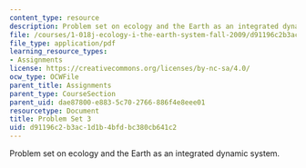 ```yaml
---
content_type: resource
description: Problem set on ecology and the Earth as an integrated dynamic system.
file: /courses/1-018j-ecology-i-the-earth-system-fall-2009/d91196c2b3ac1d1b4bfdbc380cb641c2_MIT1_018JF09_hw3.pdf
file_type: application/pdf
learning_resource_types:
- Assignments
license: https://creativecommons.org/licenses/by-nc-sa/4.0/
ocw_type: OCWFile
parent_title: Assignments
parent_type: CourseSection
parent_uid: dae87800-e883-5c70-2766-886f4e8eee01
resourcetype: Document
title: Problem Set 3
uid: d91196c2-b3ac-1d1b-4bfd-bc380cb641c2
---
```

Problem set on ecology and the Earth as an integrated dynamic system.